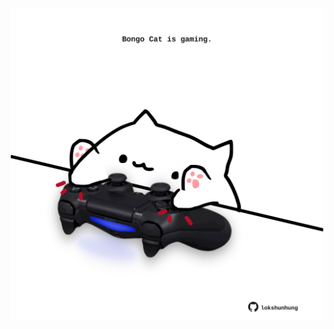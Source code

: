 <!-- built at 23/06/2024, 06:00:50 UTC -->
<p align="center">
  <img width="500" height="500" src="./ReadmeImage.svg">
</p>
